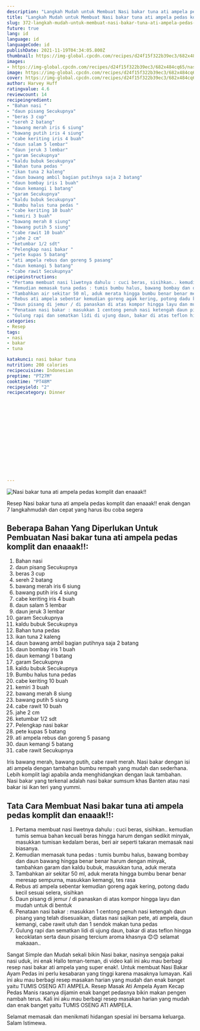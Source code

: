 ```yaml
---
description: "Langkah Mudah untuk Membuat Nasi bakar tuna ati ampela pedas komplit dan enaaak!! yang Sempurna"
title: "Langkah Mudah untuk Membuat Nasi bakar tuna ati ampela pedas komplit dan enaaak!! yang Sempurna"
slug: 372-langkah-mudah-untuk-membuat-nasi-bakar-tuna-ati-ampela-pedas-komplit-dan-enaaak-yang-sempurna
future: true
lang: id
language: id
languageCode: id
publishDate: 2021-11-19T04:34:05.800Z 
thumbnail: https://img-global.cpcdn.com/recipes/d24f15f322b39ec3/682x484cq65/nasi-bakar-tuna-ati-ampela-pedas-komplit-dan-enaaak-foto-resep-utama.webp
images:
- https://img-global.cpcdn.com/recipes/d24f15f322b39ec3/682x484cq65/nasi-bakar-tuna-ati-ampela-pedas-komplit-dan-enaaak-foto-resep-utama.webp
image: https://img-global.cpcdn.com/recipes/d24f15f322b39ec3/682x484cq65/nasi-bakar-tuna-ati-ampela-pedas-komplit-dan-enaaak-foto-resep-utama.webp
cover: https://img-global.cpcdn.com/recipes/d24f15f322b39ec3/682x484cq65/nasi-bakar-tuna-ati-ampela-pedas-komplit-dan-enaaak-foto-resep-utama.webp
author: Harvey Huff
ratingvalue: 4.6
reviewcount: 14
recipeingredient:
- "Bahan nasi "
- "daun pisang Secukupnya"
- "beras 3 cup"
- "sereh 2 batang"
- "bawang merah iris 6 siung"
- "bawang putih iris 4 siung"
- "cabe keriting iris 4 buah"
- "daun salam 5 lembar"
- "daun jeruk 3 lembar"
- "garam Secukupnya"
- "kaldu bubuk Secukupnya"
- "Bahan tuna pedas "
- "ikan tuna 2 kaleng"
- "daun bawang ambil bagian putihnya saja 2 batang"
- "daun bombay iris 1 buah"
- "daun kemangi 1 batang"
- "garam Secukupnya"
- "kaldu bubuk Secukupnya"
- "Bumbu halus tuna pedas "
- "cabe keriting 10 buah"
- "kemiri 3 buah"
- "bawang merah 8 siung"
- "bawang putih 5 siung"
- "cabe rawit 10 buah"
- "jahe 2 cm"
- "ketumbar 1/2 sdt"
- "Pelengkap nasi bakar "
- "pete kupas 5 batang"
- "ati ampela rebus dan goreng 5 pasang"
- "daun kemangi 5 batang"
- "cabe rawit Secukupnya"
recipeinstructions:
- "Pertama membuat nasi liwetnya dahulu : cuci beras, sisihkan.. kemudian tumis semua bahan kecuali beras hingga harum dengan sedikit minyak, masukkan tumisan kedalam beras, beri air seperti takaran memasak nasi biasanya."
- "Kemudian memasak tuna pedas : tumis bumbu halus, bawang bombay dan daun bawang hingga benar benar harum dengan minyak, tambahkan garam dan kaldu bubuk, masukkan tuna, aduk merata"
- "Tambahkan air sekitar 50 ml, aduk merata hingga bumbu benar benar meresap sempurna, masukkan kemangi, tes rasa"
- "Rebus ati ampela sebentar kemudian goreng agak kering, potong dadu kecil sesuai selera, sisihkan"
- "Daun pisang di jemur / di panaskan di atas kompor hingga layu dan mudah untuk di bentuk"
- "Penataan nasi bakar : masukkan 1 centong penuh nasi ketengah daun pisang yang telah disesuaikan, diatas nasi sajikan pete, ati ampela, daun kemangi, cabe rawit utuh dan 1 sendok makan tuna pedas"
- "Gulung rapi dan sematkan lidi di ujung daun, bakar di atas teflon hingga kecoklatan serta daun pisang tercium aroma khasnya 😊😊 selamat makaaan.."
categories:
- Resep
tags:
- nasi
- bakar
- tuna

katakunci: nasi bakar tuna 
nutrition: 208 calories
recipecuisine: Indonesian
preptime: "PT27M"
cooktime: "PT48M"
recipeyield: "2"
recipecategory: Dinner


     
    
    
    
    
    
    
    
    
    
    
      
    
---
```



![Nasi bakar tuna ati ampela pedas komplit dan enaaak!!](https://img-global.cpcdn.com/recipes/d24f15f322b39ec3/682x484cq65/nasi-bakar-tuna-ati-ampela-pedas-komplit-dan-enaaak-foto-resep-utama.webp)

Resep Nasi bakar tuna ati ampela pedas komplit dan enaaak!!  enak dengan 7 langkahmudah dan cepat yang harus ibu coba segera

<!--inarticleads1-->

## Beberapa Bahan Yang Diperlukan Untuk Pembuatan Nasi bakar tuna ati ampela pedas komplit dan enaaak!!:

1. Bahan nasi 
1. daun pisang Secukupnya
1. beras 3 cup
1. sereh 2 batang
1. bawang merah iris 6 siung
1. bawang putih iris 4 siung
1. cabe keriting iris 4 buah
1. daun salam 5 lembar
1. daun jeruk 3 lembar
1. garam Secukupnya
1. kaldu bubuk Secukupnya
1. Bahan tuna pedas 
1. ikan tuna 2 kaleng
1. daun bawang ambil bagian putihnya saja 2 batang
1. daun bombay iris 1 buah
1. daun kemangi 1 batang
1. garam Secukupnya
1. kaldu bubuk Secukupnya
1. Bumbu halus tuna pedas 
1. cabe keriting 10 buah
1. kemiri 3 buah
1. bawang merah 8 siung
1. bawang putih 5 siung
1. cabe rawit 10 buah
1. jahe 2 cm
1. ketumbar 1/2 sdt
1. Pelengkap nasi bakar 
1. pete kupas 5 batang
1. ati ampela rebus dan goreng 5 pasang
1. daun kemangi 5 batang
1. cabe rawit Secukupnya

Iris bawang merah, bawang putih, cabe rawit merah. Nasi bakar dengan isi ati ampela dengan tambahan bumbu rempah yang mudah dan sederhana. Lebih komplit lagi apabila anda menghidangkan dengan lauk tambahan. Nasi bakar yang terkenal adalah nasi bakar sumsum khas Banten atau nasi bakar isi ikan teri yang yummi. 

<!--inarticleads2-->

## Tata Cara Membuat Nasi bakar tuna ati ampela pedas komplit dan enaaak!!:

1. Pertama membuat nasi liwetnya dahulu : cuci beras, sisihkan.. kemudian tumis semua bahan kecuali beras hingga harum dengan sedikit minyak, masukkan tumisan kedalam beras, beri air seperti takaran memasak nasi biasanya.
1. Kemudian memasak tuna pedas : tumis bumbu halus, bawang bombay dan daun bawang hingga benar benar harum dengan minyak, tambahkan garam dan kaldu bubuk, masukkan tuna, aduk merata
1. Tambahkan air sekitar 50 ml, aduk merata hingga bumbu benar benar meresap sempurna, masukkan kemangi, tes rasa
1. Rebus ati ampela sebentar kemudian goreng agak kering, potong dadu kecil sesuai selera, sisihkan
1. Daun pisang di jemur / di panaskan di atas kompor hingga layu dan mudah untuk di bentuk
1. Penataan nasi bakar : masukkan 1 centong penuh nasi ketengah daun pisang yang telah disesuaikan, diatas nasi sajikan pete, ati ampela, daun kemangi, cabe rawit utuh dan 1 sendok makan tuna pedas
1. Gulung rapi dan sematkan lidi di ujung daun, bakar di atas teflon hingga kecoklatan serta daun pisang tercium aroma khasnya 😊😊 selamat makaaan..


Sangat Simple dan Mudah sekali bikin Nasi bakar, nasinya sengaja pakai nasi uduk, ini enak Hallo teman-teman, di video kali ini aku mau berbagi resep nasi bakar ati ampela yang super enak!. Untuk membuat Nasi Bakar Ayam Pedas ini perlu kesabaran yang tinggi karena masaknya lumayan. Kali ini aku mau berbagi resep masakan harian yang mudah dan enak banget yaitu TUMIS OSENG ATI AMPELA. Resep Masak Ati Ampela Ayam Kecap Pedas Manis rasanya dijamin enak banget pedasnya bikin makan pengen nambah terus. Kali ini aku mau berbagi resep masakan harian yang mudah dan enak banget yaitu TUMIS OSENG ATI AMPELA. 

Selamat memasak dan menikmati hidangan spesial ini bersama keluarga. Salam Istimewa.
